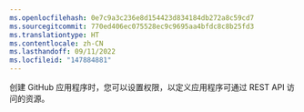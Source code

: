 ```yaml
---
ms.openlocfilehash: 0e7c9a3c236e8d154423d834184db272a8c59cd7
ms.sourcegitcommit: 770ed406ec075528ec9c9695aa4bfdc8c8b25fd3
ms.translationtype: HT
ms.contentlocale: zh-CN
ms.lasthandoff: 09/11/2022
ms.locfileid: "147884881"
---
```

创建 GitHub 应用程序时，您可以设置权限，以定义应用程序可通过 REST API 访问的资源。
